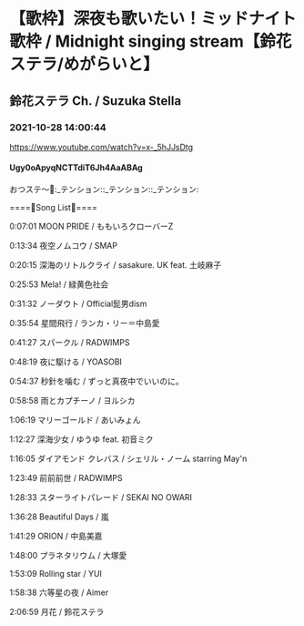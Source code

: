 # 【歌枠】深夜も歌いたい！ミッドナイト歌枠 / Midnight singing stream【鈴花ステラ/めがらいと】
## 鈴花ステラ Ch. / Suzuka Stella
### 2021-10-28 14:00:44
https://www.youtube.com/watch?v=x-_5hJJsDtg
#### Ugy0oApyqNCTTdiT6Jh4AaABAg
おつステ～🔔:_テンション::_テンション::_テンション:

====🔔Song List🔔====

0:07:01 MOON PRIDE / ももいろクローバーZ

0:13:34 夜空ノムコウ / SMAP

0:20:15 深海のリトルクライ / sasakure. UK feat. 土岐麻子

0:25:53 Mela! / 緑黄色社会

0:31:32 ノーダウト / Official髭男dism

0:35:54 星間飛行 / ランカ・リー＝中島愛

0:41:27 スパークル / RADWIMPS

0:48:19 夜に駆ける / YOASOBI

0:54:37 秒針を噛む / ずっと真夜中でいいのに。

0:58:58 雨とカプチーノ / ヨルシカ

1:06:19 マリーゴールド / あいみょん

1:12:27 深海少女 / ゆうゆ feat. 初音ミク

1:16:05 ダイアモンド クレバス / シェリル・ノーム starring May'n

1:23:49 前前前世 / RADWIMPS

1:28:33 スターライトパレード / SEKAI NO OWARI

1:36:28 Beautiful Days / 嵐

1:41:29 ORION / 中島美嘉

1:48:00 プラネタリウム / 大塚愛

1:53:09 Rolling star / YUI

1:58:38 六等星の夜 / Aimer

2:06:59 月花 / 鈴花ステラ

